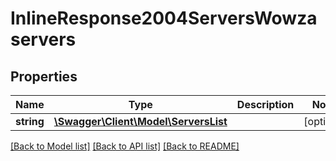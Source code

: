 # InlineResponse2004ServersWowzaservers

## Properties
Name | Type | Description | Notes
------------ | ------------- | ------------- | -------------
**string** | [**\Swagger\Client\Model\ServersList**](ServersList.md) |  | [optional] 

[[Back to Model list]](../README.md#documentation-for-models) [[Back to API list]](../README.md#documentation-for-api-endpoints) [[Back to README]](../README.md)

